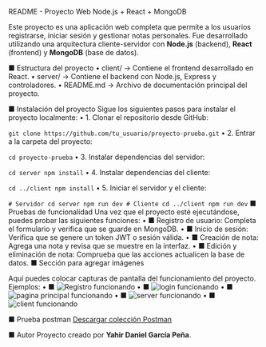  README - Proyecto Web Node.js + React +
MongoDB

Este proyecto es una aplicación web completa que permite a los usuarios registrarse, iniciar sesión y
gestionar notas personales. Fue desarrollado utilizando una arquitectura cliente-servidor con
**Node.js** (backend), **React** (frontend) y **MongoDB** (base de datos).

■ Estructura del proyecto
• client/ → Contiene el frontend desarrollado en React.
• server/ → Contiene el backend con Node.js, Express y controladores.
• README.md → Archivo de documentación principal del proyecto.

■ Instalación del proyecto
Sigue los siguientes pasos para instalar el proyecto localmente:
• 1. Clonar el repositorio desde GitHub:

``` git clone https://github.com/tu_usuario/proyecto-prueba.git ```
• 2. Entrar a la carpeta del proyecto:

``` cd proyecto-prueba ```
• 3. Instalar dependencias del servidor:

``` cd server npm install ```
• 4. Instalar dependencias del cliente:

``` cd ../client npm install ```
• 5. Iniciar el servidor y el cliente:

``` # Servidor cd server npm run dev # Cliente cd ../client npm run dev ```
■ Pruebas de funcionalidad
Una vez que el proyecto esté ejecutándose, puedes probar las siguientes funciones:
• ■ Registro de usuario: Completa el formulario y verifica que se guarde en MongoDB.
• ■ Inicio de sesión: Verifica que se genere un token JWT o sesión válida.
• ■ Creación de nota: Agrega una nota y revisa que se muestre en la interfaz.
• ■ Edición y eliminación de nota: Comprueba que las acciones actualicen la base de datos.
■ Sección para agregar imágenes

Aquí puedes colocar capturas de pantalla del funcionamiento del proyecto. Ejemplos:
• ■ ![Registro funcionando](./imagenes/registro.png)
• ■ ![login funcionando](./imagenes/login.png)
• ■ ![pagina principal funcionando](./imagenes/paginaprincipal.png)
• ■ ![server funcionando](./imagenes/cd%20server.png)
• ■ ![client funcionando](./imagenes/cd%20client.png)

■ Prueba postman
[Descargar colección Postman](./postman/ProyectoPrueba.postman_collection.json)

■ Autor
Proyecto creado por **Yahir Daniel García Peña**.
